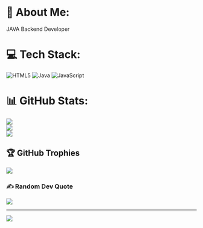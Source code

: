 # 💫 About Me:
JAVA Backend Developer


# 💻 Tech Stack:
![HTML5](https://img.shields.io/badge/html5-%23E34F26.svg?style=for-the-badge&logo=html5&logoColor=white) ![Java](https://img.shields.io/badge/java-%23ED8B00.svg?style=for-the-badge&logo=java&logoColor=white) ![JavaScript](https://img.shields.io/badge/javascript-%23323330.svg?style=for-the-badge&logo=javascript&logoColor=%23F7DF1E)
# 📊 GitHub Stats:
![](https://github-readme-stats.vercel.app/api?username=sshubham26&theme=dark&hide_border=false&include_all_commits=false&count_private=false)<br/>
![](https://github-readme-streak-stats.herokuapp.com/?user=sshubham26&theme=dark&hide_border=false)<br/>
![](https://github-readme-stats.vercel.app/api/top-langs/?username=sshubham26&theme=dark&hide_border=false&include_all_commits=false&count_private=false&layout=compact)

## 🏆 GitHub Trophies
![](https://github-profile-trophy.vercel.app/?username=sshubham26&theme=radical&no-frame=false&no-bg=true&margin-w=4)

### ✍️ Random Dev Quote
![](https://quotes-github-readme.vercel.app/api?type=horizontal&theme=radical)

---
[![](https://visitcount.itsvg.in/api?id=sshubham26&icon=0&color=0)](https://visitcount.itsvg.in)

<!-- Proudly created with GPRM ( https://gprm.itsvg.in ) -->

